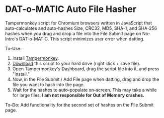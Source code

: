 # DAT-o-MATIC Auto File Hasher
Tampermonkey script for Chromium browsers written in JavaScript that auto-calculates and auto-hashes Size, CRC32, MD5, SHA-1, and SHA-256 hashes when you drag and drop a file into the File Submit page on No-Intro's DAT-o-MATIC. This script minimizes user error when datting.

To-Use:
1. Install [Tampermonkey](https://www.tampermonkey.net/).
2. [Download](https://github.com/rarenight/datomatic-auto-file-hasher/raw/main/dom-hasher.js) this script to your hard drive (right click + save file).
3. Open Tampermonkey's Dashboard, drag the script file into it, and press "Install."
4. Now, in the File Submit / Add File page when datting, drag and drop the file you want to hash into the page.
5. Wait for the hashes to auto-populate on-screen. This may take a while for large files. **I am not responsible for Out of Memory crashes.**

To-Do: Add functionality for the second set of hashes on the File Submit page.
